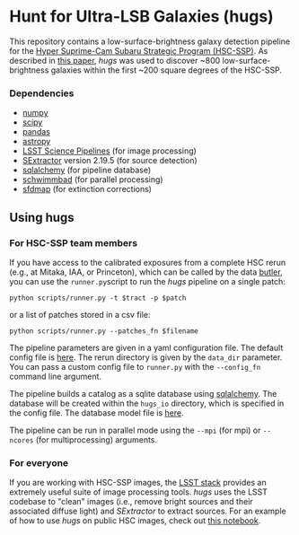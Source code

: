 # Hunt for Ultra-LSB Galaxies (hugs) 

This repository contains a low-surface-brightness galaxy detection pipeline for the [Hyper Suprime-Cam Subaru Strategic Program (HSC-SSP)](http://hsc.mtk.nao.ac.jp/ssp/). As described in [this paper](https://arxiv.org/abs/1709.04474), *hugs* was used to discover ~800 low-surface-brightness galaxies within the first ~200 square degrees of the HSC-SSP. 

### Dependencies 
- [numpy](http://www.numpy.org)
- [scipy](https://www.scipy.org)
- [pandas](http://pandas.pydata.org)
- [astropy](http://www.astropy.org)
- [LSST Science Pipelines](https://pipelines.lsst.io/install/conda.html) (for image processing)
- [SExtractor](https://www.astromatic.net/software/sextractor) version 2.19.5 (for source detection)
- [sqlalchemy](https://www.sqlalchemy.org) (for pipeline database)
- [schwimmbad](http://johnnygreco.github.io://github.com/adrn/schwimmbad) (for parallel processing)
- [sfdmap](http://github.com/kbarbary/sfdmap) (for extinction corrections)

## Using hugs

### For HSC-SSP team members
If you have access to the calibrated exposures from a complete HSC rerun (e.g., at Mitaka, IAA, or Princeton), which can be called by the data [butler](https://lsst-web.ncsa.illinois.edu/doxygen/x_masterDoxyDoc/classlsst_1_1daf_1_1persistence_1_1butler_1_1_butler.html), you can use the `runner.py`script to run the *hugs* pipeline on a single patch:

```shell
python scripts/runner.py -t $tract -p $patch
```

or a list of patches stored in a csv file:

```shell
python scripts/runner.py --patches_fn $filename
```

The pipeline parameters are given in a yaml configuration file. The default config file is [here](https://github.com/johnnygreco/hugs/blob/master/pipe-configs/default_config.yml). The rerun directory is given by the `data_dir` parameter. You can pass a custom config file to `runner.py` with the `--config_fn` command line argument.

The pipeline builds a catalog as a sqlite database using [sqlalchemy](https://www.sqlalchemy.org). The database will be created within the `hugs_io` directory, which is specified in the config file. The database model file is [here](https://github.com/johnnygreco/hugs/blob/master/hugs/database/tables.py).

The pipeline can be run in parallel mode using the `--mpi` (for mpi) or `--ncores` (for multiprocessing) arguments.

### For everyone
If you are working with HSC-SSP images, the [LSST stack](https://pipelines.lsst.io/install/conda.html) provides an extremely useful suite of image processing tools. *hugs* uses the LSST codebase to "clean" images (i.e., remove bright sources and their associated diffuse light) and *SExtractor* to extract sources. For an example of how to use *hugs* on public HSC images, check out [this notebook](https://github.com/johnnygreco/hugs/blob/master/notebooks/hugs-demo.ipynb).
